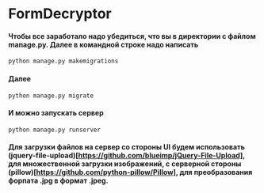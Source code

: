 # FormDecryptor
#### Чтобы все заработало надо убедиться, что вы в директории с файлом manage.py. Далее в командной строке надо написать 
```python manage.py makemigrations```
#### Далее
```python manage.py migrate```
#### И можно запускать сервер
```python manage.py runserver```
#### Для загрузки файлов на сервер со стороны UI будем использовать (jquery-file-upload)[https://github.com/blueimp/jQuery-File-Upload], для множественной загрузки изображений, с серверной стороны (pillow)[https://github.com/python-pillow/Pillow], для преобразования форпата .jpg в формат .jpeg.
